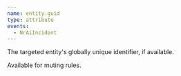 ```yaml
---
name: entity.guid
type: attribute
events:
  - NrAiIncident
---
```


The targeted entity's globally unique identifier, if available.

Available for muting rules.
